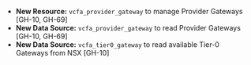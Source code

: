 * **New Resource:** `vcfa_provider_gateway` to manage Provider Gateways [GH-10, GH-69]
* **New Data Source:** `vcfa_provider_gateway` to read Provider Gateways [GH-10, GH-69]
* **New Data Source:** `vcfa_tier0_gateway` to read available Tier-0 Gateways from NSX [GH-10]
